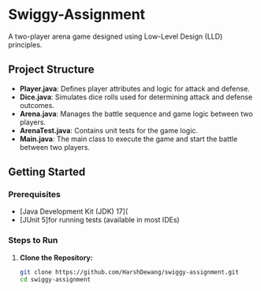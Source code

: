 # Swiggy-Assignment

A two-player arena game designed using Low-Level Design (LLD) principles.

## Project Structure

- **Player.java**: Defines player attributes and logic for attack and defense.
- **Dice.java**: Simulates dice rolls used for determining attack and defense outcomes.
- **Arena.java**: Manages the battle sequence and game logic between two players.
- **ArenaTest.java**: Contains unit tests for the game logic.
- **Main.java**: The main class to execute the game and start the battle between two players.

## Getting Started

### Prerequisites

- [Java Development Kit (JDK) 17](
- [JUnit 5]for running tests (available in most IDEs)

### Steps to Run

1. **Clone the Repository:**

   ```bash
   git clone https://github.com/HarshDewang/swiggy-assignment.git
   cd swiggy-assignment



